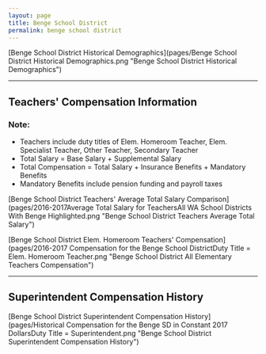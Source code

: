 ```yaml
---
layout: page
title: Benge School District
permalink: benge school district
---
```



[Benge School District Historical Demographics](pages/Benge School District Historical Demographics.png "Benge School District Historical Demographics")

___

## Teachers' Compensation Information
### Note:
- Teachers include duty titles of Elem. Homeroom Teacher, Elem. Specialist Teacher, Other Teacher, Secondary Teacher
- Total Salary = Base Salary + Supplemental Salary
- Total Compensation = Total Salary + Insurance Benefits + Mandatory Benefits
- Mandatory Benefits include pension funding and payroll taxes

[Benge School District Teachers' Average Total Salary Comparison](pages/2016-2017Average Total Salary for TeachersAll WA School Districts With Benge Highlighted.png "Benge School District Teachers Average Total Salary")

[Benge School District Elem. Homeroom Teachers' Compensation](pages/2016-2017 Compensation for the Benge School DistrictDuty Title = Elem. Homeroom Teacher.png "Benge School District All Elementary Teachers Compensation")


___

## Superintendent Compensation History

[Benge School District Superintendent Compensation History](pages/Historical Compensation for the Benge SD in Constant 2017 DollarsDuty Title = Superintendent.png "Benge School District Superintendent Compensation History")

